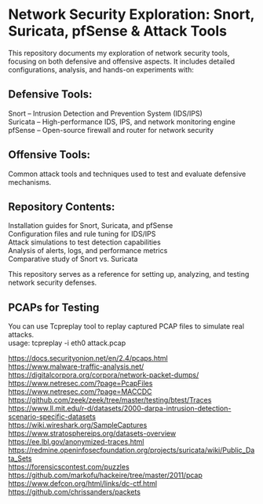 # Network Security Exploration: Snort, Suricata, pfSense & Attack Tools
This repository documents my exploration of network security tools, focusing on both defensive and offensive aspects. It includes detailed configurations, analysis, and hands-on experiments with:

## Defensive Tools:
Snort – Intrusion Detection and Prevention System (IDS/IPS) \
Suricata – High-performance IDS, IPS, and network monitoring engine \
pfSense – Open-source firewall and router for network security

## Offensive Tools:
Common attack tools and techniques used to test and evaluate defensive mechanisms.

## Repository Contents:
Installation guides for Snort, Suricata, and pfSense \
Configuration files and rule tuning for IDS/IPS \
Attack simulations to test detection capabilities \
Analysis of alerts, logs, and performance metrics \
Comparative study of Snort vs. Suricata

This repository serves as a reference for setting up, analyzing, and testing network security defenses. 

## PCAPs for Testing
You can use Tcpreplay tool to replay captured PCAP files to simulate real attacks. \
usage: tcpreplay -i eth0 attack.pcap

https://docs.securityonion.net/en/2.4/pcaps.html \
https://www.malware-traffic-analysis.net/ \
https://digitalcorpora.org/corpora/network-packet-dumps/ \
https://www.netresec.com/?page=PcapFiles \
https://www.netresec.com/?page=MACCDC \
https://github.com/zeek/zeek/tree/master/testing/btest/Traces \
https://www.ll.mit.edu/r-d/datasets/2000-darpa-intrusion-detection-scenario-specific-datasets \
https://wiki.wireshark.org/SampleCaptures \
https://www.stratosphereips.org/datasets-overview \
https://ee.lbl.gov/anonymized-traces.html \
https://redmine.openinfosecfoundation.org/projects/suricata/wiki/Public_Data_Sets \
https://forensicscontest.com/puzzles \
https://github.com/markofu/hackeire/tree/master/2011/pcap \
https://www.defcon.org/html/links/dc-ctf.html \
https://github.com/chrissanders/packets
